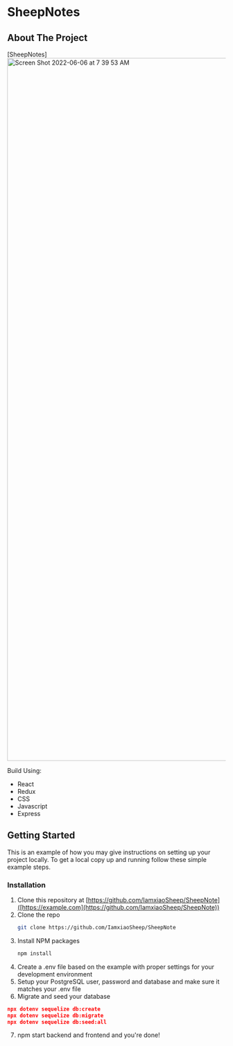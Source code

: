 # SheepNotes
<div id="top"></div>

>



<!-- ABOUT THE PROJECT -->
## About The Project

[SheepNotes][<img width="1619" alt="Screen Shot 2022-06-06 at 7 39 53 AM" src="https://user-images.githubusercontent.com/96637410/172183512-538ec3be-ebec-4b57-b9de-e30f4a0a81a8.png">](https://sheepnotes.herokuapp.com)

Build Using:
     <ul>
        <li>React</li>
         <li>Redux</li>
         <li>CSS</li>
         <li>Javascript</li>
         <li>Express</li>
      </ul>





<!-- GETTING STARTED -->
## Getting Started

This is an example of how you may give instructions on setting up your project locally.
To get a local copy up and running follow these simple example steps.


### Installation


1. Clone this repository at [https://github.com/IamxiaoSheep/SheepNote]([https://example.com](https://github.com/IamxiaoSheep/SheepNote))
2. Clone the repo
   ```sh
   git clone https://github.com/IamxiaoSheep/SheepNote
   ```
3. Install NPM packages
   ```sh
   npm install
   ```
4. Create a .env file based on the example with proper settings for your development environment
5. Setup your PostgreSQL user, password and database and make sure it matches your .env file
6. Migrate and seed your database
 ```json
 npx dotenv sequelize db:create
 npx dotenv sequelize db:migrate
 npx dotenv sequelize db:seed:all
 ```

7. npm start backend and frontend and you're done!









